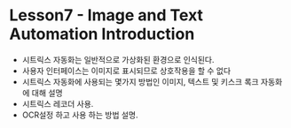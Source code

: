 # Lesson7 - Image and Text Automation Introduction

* 시트릭스 자동화는 일반적으로 가상화된 환경으로 인식된다.
* 사용자 인터페이스는 이미지로 표시되므로 상호작용을 할 수 없다
* 시트릭스 자동화에 사용되는 몇가지 방법인 이미지, 텍스트 및 키스크 록크 자동화에 대해 설명
* 시트릭스 레코더 사용.
* OCR설정 하고 사용 하는 방법 설명.